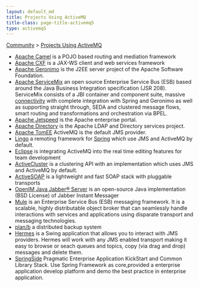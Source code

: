 ```yaml
---
layout: default_md
title: Projects Using ActiveMQ 
title-class: page-title-activemq5
type: activemq5
---
```


[Community](community) > [Projects Using ActiveMQ](projects-using-activemq)


*   [Apache Camel](http://activemq.apache.org/camel/) is a POJO based routing and mediation framework
*   [Apache CXF](http://incubator.apache.org/cxf/) is a JAX-WS client and web services framework
*   [Apache Geronimo](http://geronimo.apache.org/) is the J2EE server project of the Apache Software Foundation.
*   [Apache ServiceMix](http://incubator.apache.org/servicemix/) an open source Enterprise Service Bus (ESB) based around the Java Business Integration specification (JSR 208). ServiceMix consists of a JBI container and component suite, massive [connectivity](http://incubator.apache.org/servicemix/Components) with complete integration with Spring and Geronimo as well as supporting straight through, SEDA and clustered message flows, smart routing and transformations and orchestration via BPEL.
*   [Apache Jetspeed](http://portals.apache.org/jetspeed-2/) is the Apache enterprise portal.
*   [Apache Directory](http://directory.apache.org/) is the Apache LDAP and Directory services project.
*   [Apache TomEE](http://openejb.apache.org) ActiveMQ is the default JMS provider.
*   [Lingo](http://lingo.codehaus.org/) a remoting framework for [Spring](http://www.springframework.org/) which use JMS and ActiveMQ by default.
*   [Eclipse](http://www.eclipse.org/) is integrating ActiveMQ into the real time editing features for team development
*   [ActiveCluster](http://activecluster.codehaus.org/) is a clustering API with an implementation which uses JMS and ActiveMQ by default.
*   [ActiveSOAP](http://activesoap.codehaus.org/) is a lightweight and fast SOAP stack with pluggable transports
*   [OpenIM Java Jabber® Server](http://www.open-im.net/en/) is an open-source Java implementation (BSD License) of Jabber Instant Messager
*   [Mule](http://mule.codehaus.org/) is an Enterprise Service Bus (ESB) messaging framework. It is a scalable, highly distributable object broker that can seamlessly handle interactions with services and applications using disparate transport and messaging technologies.
*   [plan/b](http://planb.cloudnine.net.nz/) a distributed backup system
*   [Hermes](http://www.hermesjms.com/) is a Swing application that allows you to interact with JMS providers. Hermes will work with any JMS enabled transport making it easy to browse or seach queues and topics, copy (via drag and drop) messages and delete them.
*   [SpringSide](http://sourceforge.net/projects/springside/) Pragmatic Enterprise Application KickStart and Common Library Stack. Use Spring Framework as core,provided a enterprise application develop platform and demo the best practice in enterprise application.

